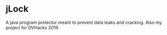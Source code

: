 # jLock
A java program protector meant to prevent data leaks and cracking. Also my project for DVHacks 2019.
